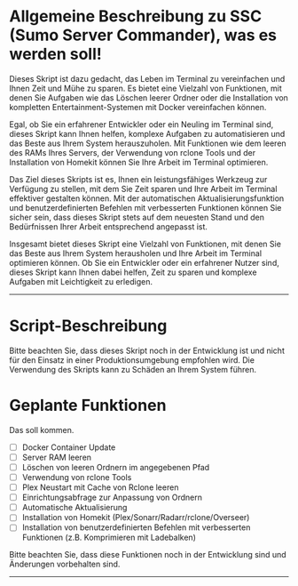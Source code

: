 Allgemeine Beschreibung zu SSC (Sumo Server Commander), was es werden soll!
==================

Dieses Skript ist dazu gedacht, das Leben im Terminal zu vereinfachen und Ihnen Zeit und Mühe zu sparen. Es bietet eine Vielzahl von Funktionen, mit denen Sie Aufgaben wie das Löschen leerer Ordner oder die Installation von kompletten Entertainment-Systemen mit Docker vereinfachen können.

Egal, ob Sie ein erfahrener Entwickler oder ein Neuling im Terminal sind, dieses Skript kann Ihnen helfen, komplexe Aufgaben zu automatisieren und das Beste aus Ihrem System herauszuholen. Mit Funktionen wie dem leeren des RAMs Ihres Servers, der Verwendung von rclone Tools und der Installation von Homekit können Sie Ihre Arbeit im Terminal optimieren.

Das Ziel dieses Skripts ist es, Ihnen ein leistungsfähiges Werkzeug zur Verfügung zu stellen, mit dem Sie Zeit sparen und Ihre Arbeit im Terminal effektiver gestalten können. Mit der automatischen Aktualisierungsfunktion und benutzerdefinierten Befehlen mit verbesserten Funktionen können Sie sicher sein, dass dieses Skript stets auf dem neuesten Stand und den Bedürfnissen Ihrer Arbeit entsprechend angepasst ist.

Insgesamt bietet dieses Skript eine Vielzahl von Funktionen, mit denen Sie das Beste aus Ihrem System herausholen und Ihre Arbeit im Terminal optimieren können. Ob Sie ein Entwickler oder ein erfahrener Nutzer sind, dieses Skript kann Ihnen dabei helfen, Zeit zu sparen und komplexe Aufgaben mit Leichtigkeit zu erledigen.

---


Script-Beschreibung
===================

Bitte beachten Sie, dass dieses Skript noch in der Entwicklung ist und nicht für den Einsatz in einer Produktionsumgebung empfohlen wird. Die Verwendung des Skripts kann zu Schäden an Ihrem System führen.

Geplante Funktionen
===================

Das soll kommen.

*   [ ]  Docker Container Update
*   [ ]  Server RAM leeren
*   [ ]  Löschen von leeren Ordnern im angegebenen Pfad
*   [ ]  Verwendung von rclone Tools
*   [ ]  Plex Neustart mit Cache von Rclone leeren
*   [ ]  Einrichtungsabfrage zur Anpassung von Ordnern
*   [ ]  Automatische Aktualisierung
*   [ ]  Installation von Homekit (Plex/Sonarr/Radarr/rclone/Overseer)
*   [ ]  Installation von benutzerdefinierten Befehlen mit verbesserten Funktionen (z.B. Komprimieren mit Ladebalken)

Bitte beachten Sie, dass diese Funktionen noch in der Entwicklung sind und Änderungen vorbehalten sind.

---
